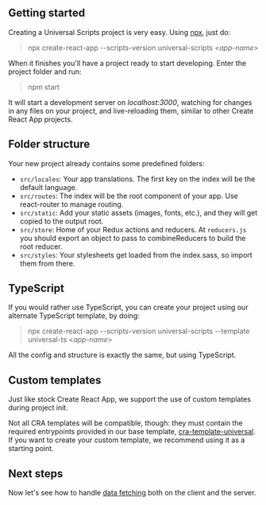 ## Getting started

Creating a Universal Scripts project is very easy.
Using [npx](https://medium.com/@maybekatz/introducing-npx-an-npm-package-runner-55f7d4bd282b), just do:

> npx create-react-app \-\-scripts-version universal-scripts &lt;_app-name_&gt;

When it finishes you'll have a project ready to start developing.
Enter the project folder and run:

> npm start

It will start a development server on _localhost:3000_, watching for changes in any files on your project, and live-reloading them, similar to other Create React App projects.

## Folder structure

Your new project already contains some predefined folders:

- `src/locales`: Your app translations. The first key on the index will be the default language.
- `src/routes`: The index will be the root component of your app. Use react-router to manage routing.
- `src/static`: Add your static assets (images, fonts, etc.), and they will get copied to the output root.
- `src/store`: Home of your Redux actions and reducers. At `reducers.js` you should export an object to pass to combineReducers to build the root reducer.
- `src/styles`: Your stylesheets get loaded from the index.sass, so import them from there.

## TypeScript

If you would rather use TypeScript, you can create your project using our alternate TypeScript template, by doing:

> npx create-react-app \-\-scripts-version universal-scripts \-\-template universal-ts &lt;_app-name_&gt;

All the config and structure is exactly the same, but using TypeScript.

## Custom templates

Just like stock Create React App, we support the use of custom templates during project init.

Not all CRA templates will be compatible, though: they must contain the required entrypoints provided in our base template, [cra-template-universal](https://github.com/GlueDigital/cra-template-universal). If you want to create your custom template, we recommend using it as a starting point.

## Next steps

Now let's see how to handle [data fetching](data-fetching) both on the client and the server.
